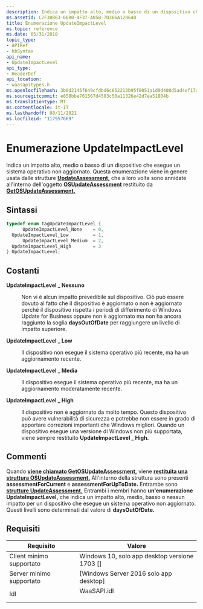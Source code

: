 ```yaml
---
description: Indica un impatto alto, medio o basso di un dispositivo che esegue un sistema operativo non aggiornato.
ms.assetid: C7F30B63-66B0-4F37-A05B-7D366A12B640
title: Enumerazione UpdateImpactLevel
ms.topic: reference
ms.date: 05/31/2018
topic_type:
- APIRef
- kbSyntax
api_name:
- UpdateImpactLevel
api_type:
- HeaderDef
api_location:
- waasapitypes.h
ms.openlocfilehash: 3b0d2145f649cfdbd6c652213b95f0051a1d9d408d5ad4ef17a703c86b83781a
ms.sourcegitcommit: e858bbe701567d4583c50a11326e42d7ea51804b
ms.translationtype: MT
ms.contentlocale: it-IT
ms.lasthandoff: 08/11/2021
ms.locfileid: "117957669"
---
```

# <a name="updateimpactlevel-enumeration"></a>Enumerazione UpdateImpactLevel

Indica un impatto alto, medio o basso di un dispositivo che esegue un sistema operativo non aggiornato. Questa enumerazione viene in genere usata dalle strutture [**UpdateAssessment,**](/windows/win32/api/waasapitypes/ns-waasapitypes-updateassessment) che a loro volta sono annidate all'interno dell'oggetto [**OSUpdateAssessment**](/windows/win32/api/waasapitypes/ns-waasapitypes-osupdateassessment) restituito da [**GetOSUpdateAssessment.**](/windows/desktop/api/waasapi/nf-waasapi-iwaasassessor-getosupdateassessment)

## <a name="syntax"></a>Sintassi


```C++
typedef enum TagUpdateImpactLevel { 
      UpdateImpactLevel_None    = 0,
  UpdateImpactLevel_Low         = 1,
      UpdateImpactLevel_Medium  = 2,
  UpdateImpactLevel_High        = 3
} UpdateImpactLevel;
```



## <a name="constants"></a>Costanti

<dl> <dt>

<span id="____UpdateImpactLevel_None"></span><span id="____updateimpactlevel_none"></span><span id="____UPDATEIMPACTLEVEL_NONE"></span>**UpdateImpactLevel \_ Nessuno**
</dt> <dd>

Non vi è alcun impatto prevedibile sul dispositivo. Ciò può essere dovuto al fatto che il dispositivo è aggiornato o non è aggiornato perché il dispositivo rispetta i periodi di differimento di Windows Update for Business oppure non è aggiornato ma non ha ancora raggiunto la soglia **daysOutOfDate** per raggiungere un livello di impatto superiore.

</dd> <dt>

<span id="UpdateImpactLevel_Low"></span><span id="updateimpactlevel_low"></span><span id="UPDATEIMPACTLEVEL_LOW"></span>**UpdateImpactLevel \_ Low**
</dt> <dd>

Il dispositivo non esegue il sistema operativo più recente, ma ha un aggiornamento recente.

</dd> <dt>

<span id="____UpdateImpactLevel_Medium"></span><span id="____updateimpactlevel_medium"></span><span id="____UPDATEIMPACTLEVEL_MEDIUM"></span>**UpdateImpactLevel \_ Media**
</dt> <dd>

Il dispositivo esegue il sistema operativo più recente, ma ha un aggiornamento moderatamente recente.

</dd> <dt>

<span id="UpdateImpactLevel_High"></span><span id="updateimpactlevel_high"></span><span id="UPDATEIMPACTLEVEL_HIGH"></span>**UpdateImpactLevel \_ High**
</dt> <dd>

Il dispositivo non è aggiornato da molto tempo. Questo dispositivo può avere vulnerabilità di sicurezza e potrebbe non essere in grado di apportare correzioni importanti che Windows migliori. Quando un dispositivo esegue una versione di Windows non più supportata, viene sempre restituito **UpdateImpactLevel \_ High.**

</dd> </dl>

## <a name="remarks"></a>Commenti

Quando [**viene chiamato GetOSUpdateAssessment,**](/windows/desktop/api/waasapi/nf-waasapi-iwaasassessor-getosupdateassessment) viene [**restituita una struttura OSUpdateAssessment.**](/windows/win32/api/waasapitypes/ns-waasapitypes-osupdateassessment) All'interno della struttura sono presenti **assessmentForCurrent** e **assessmentForUpToDate.** Entrambe sono [**strutture UpdateAssessment.**](/windows/win32/api/waasapitypes/ns-waasapitypes-updateassessment) Entrambi i membri hanno **un'enumerazione UpdateImpactLevel,** che indica un impatto alto, medio, basso o nessun impatto per un dispositivo che esegue un sistema operativo non aggiornato. Questi livelli sono determinati dal valore di **daysOutOfDate.**

## <a name="requirements"></a>Requisiti



| Requisito | Valore |
|-------------------------------------|----------------------------------------------------------------------------------------|
| Client minimo supportato<br/> | Windows 10, solo app desktop versione 1703 \[\]<br/>                              |
| Server minimo supportato<br/> | \[Windows Server 2016 solo app desktop\]<br/>                                   |
| Idl<br/>                      | <dl> <dt>WaaSAPI.idl</dt> </dl> |



 

 




